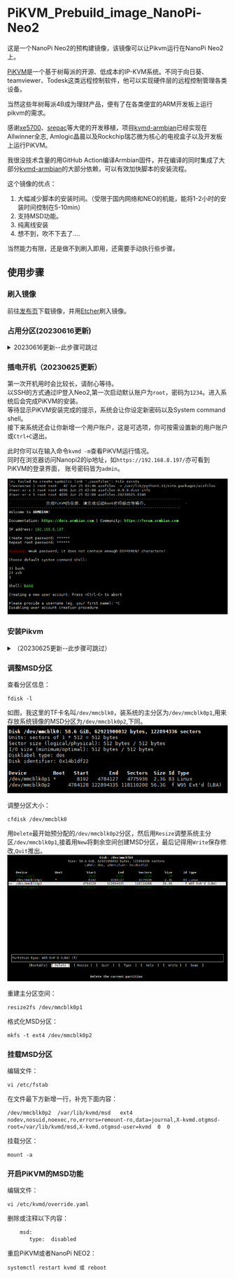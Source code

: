 # PiKVM_Prebuild_image_NanoPi-Neo2

这是一个NanoPi Neo2的预构建镜像，该镜像可以让Pikvm运行在NanoPi Neo2上。

[PiKVM](https://github.com/pikvm/pikvm)是一个基于树莓派的开源、低成本的IP-KVM系统。不同于向日葵、teamviewer、Todesk这类远程控制软件，他可以实现硬件层的远程控制管理各类设备。  

当然这些年树莓派4B成为理财产品，便有了在各类便宜的ARM开发板上运行pikvm的需求。  

感谢[xe5700](https://github.com/xe5700)、[srepac](https://github.com/srepac)等大佬的开发移植，项目[kvmd-armbian](https://github.com/srepac/kvmd-armbian)已经实现在Allwinner全志, Amlogic晶晨以及Rockchip瑞芯微为核心的电视盒子以及开发板上运行PiKVM。  

我很没技术含量的用GitHub Action编译Armbian固件，并在编译的同时集成了大部分[kvmd-armbian](https://github.com/srepac/kvmd-armbian)的大部分依赖，可以有效加快脚本的安装流程。  

这个镜像的优点：
1. 大幅减少脚本的安装时间。（受限于国内网络和NEO的机能，能将1-2小时的安装时间控制在5-10min）
2. 支持MSD功能。
3. 纯离线安装
4. 想不到，吹不下去了....

当然能力有限，还是做不到刷入即用，还需要手动执行些步骤。  

## 使用步骤  

### 刷入镜像  
前往[发布页](https://github.com/Road-tech/PiKVM_Prebuild_image_NanoPi-Neo2/releases)下载镜像，并用[Etcher](https://etcher.balena.io/)刷入镜像。  

### 占用分区(20230616更新)

<details>
  <summary>20230616更新--此步骤可跳过</summary>
因为MSD需要单独的一个分区用于存放镜像文件，而系统第一次启动后会自动扩展分区占用完所有的TF卡空间。当分区扩展完后再压缩就很困难了，所以启动前先使用磁盘分区工具把剩余的空间占用好，避免Armbian的自动扩展。   
    
我在Windows下使用的是[DiskGenius](https://www.diskgenius.cn/)，镜像刷入TF后大概占用2.3G的样子,把剩余的空间设定为扩展就行了，然后激活主分区就行了。不用担心容量分配不合理，我们会在下一步调整。  

![占用分区](https://github.com/Road-tech/Road-blog-Figure/blob/main/PiKVM_Prebuild_image_NanoPi-Neo/PiKVM_Prebuild_image_NanoPi-Neo-04.png?raw=true)  
![占用分区](https://github.com/Road-tech/Road-blog-Figure/blob/main/PiKVM_Prebuild_image_NanoPi-Neo/PiKVM_Prebuild_image_NanoPi-Neo-05.png?raw=true)  
</details>

### 插电开机（20230625更新）  
第一次开机用时会比较长，请耐心等待。  
以SSH的方式通过IP登入Neo2,第一次启动默认账户为`root`，密码为`1234`。进入系统后会完成PiKVM的安装。     
等待显示PiKVM安装完成的提示，系统会让你设定新密码以及System command shell。    
接下来系统还会让你新增一个用户账户，这是可选项，你可按需设置新的用户账户或`Ctrl+C`退出。    

此时你可以在输入命令`kvmd -m`查看PiKVM运行情况。       
同时在浏览器访问Nanopi2的ip地址，如`https://192.168.8.197/`亦可看到PiKVM的登录界面， 账号密码皆为`admin`。     

![设置用户](https://github.com/Road-tech/Road-blog-Figure/blob/main/PiKVM_Prebuild_image_NanoPi-Neo/PiKVM_Prebuild_image_NanoPi-Neo-12.png?raw=true)  

### 安装Pikvm
<details>
  <summary>（20230625更新--此步骤可跳过）</summary>
    
cd到root用户的主目录下，可以看到有两个文件夹。`kvmd-armbian`目录存放PiKVM的安装脚本，`NanoHatOLED`目录存放了OLED的驱动脚本。    

![安装PiKVM](https://github.com/Road-tech/Road-blog-Figure/blob/main/PiKVM_Prebuild_image_NanoPi-Neo/PiKVM_Prebuild_image_NanoPi-Neo-10.png?raw=true)  

运行以下命令:    
```
cd kvmd-armbian && ./install.sh
```
这个安装程序分为两部分，第一部分将在完成后自动重启，然后需要你再次执行以上命令完成第二部分的安装。    

</details>

### 调整MSD分区
查看分区信息：   
```
fdisk -l
```  

如图，我这里的TF卡名叫`/dev/mmcblk0`，装系统的主分区为`/dev/mmcblk0p1`,用来存放系统镜像的MSD分区为`/dev/mmcblk0p2`,下同。  
![占用分区](https://github.com/Road-tech/Road-blog-Figure/blob/main/PiKVM_Prebuild_image_NanoPi-Neo/PiKVM_Prebuild_image_NanoPi-Neo-07.png?raw=true)  

调整分区大小：  

```
cfdisk /dev/mmcblk0
```   

用`Delete`最开始预分配的`/dev/mmcblk0p2`分区，然后用`Resize`调整系统主分区`/dev/mmcblk0p1`,接着用`New`将剩余空间创建MSD分区，最后记得用`Write`保存修改,`Quit`推出。
![占用分区](https://github.com/Road-tech/Road-blog-Figure/blob/main/PiKVM_Prebuild_image_NanoPi-Neo/PiKVM_Prebuild_image_NanoPi-Neo-08.png?raw=true)  

重建主分区空间：  
```
resize2fs /dev/mmcblk0p1
```  

格式化MSD分区：  
```
mkfs -t ext4 /dev/mmcblk0p2
```  

### 挂载MSD分区
编辑文件：  
```
vi /etc/fstab
```  

在文件最下方新增一行，补充下面内容：  
```
/dev/mmcblk0p2  /var/lib/kvmd/msd   ext4  nodev,nosuid,noexec,ro,errors=remount-ro,data=journal,X-kvmd.otgmsd-root=/var/lib/kvmd/msd,X-kvmd.otgmsd-user=kvmd  0  0
```  

挂载分区：  
``` 
mount -a
```  

### 开启PiKVM的MSD功能
编辑文件：    
```
vi /etc/kvmd/override.yaml
```  

删除或注释以下内容：  
```
    msd:
       type:  disabled
```

重启PiKVM或者NanoPi NEO2：      

```
systemctl restart kvmd 或 reboot
```  
